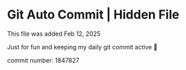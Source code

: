 # Git Auto Commit | Hidden File

This file was added Feb 12, 2025

Just for fun and keeping my daily git commit active 🤪

commit number: 1847827
